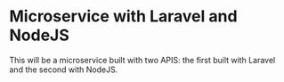 # Microservice with Laravel and NodeJS
This will be a microservice built with two APIS: the first built with Laravel and the second with NodeJS.
